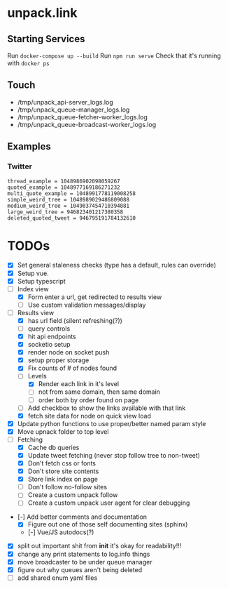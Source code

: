 # unpack.link

## Starting Services
Run `docker-compose up --build`
Run `npm run serve`
Check that it's running with `docker ps`


## Touch
- /tmp/unpack_api-server_logs.log
- /tmp/unpack_queue-manager_logs.log
- /tmp/unpack_queue-fetcher-worker_logs.log
- /tmp/unpack_queue-broadcast-worker_logs.log


## Examples
### Twitter
```
thread_example = 1048986902098059267
quoted_example = 1048977169186271232
multi_quote_example = 1048991778119008258
simple_weird_tree = 1048989029486809088
medium_weird_tree = 1049037454710394881
large_weird_tree = 946823401217380358
deleted_quoted_tweet = 946795191784132610
```

# TODOs
- [x] Set general staleness checks (type has a default, rules can override)
- [x] Setup vue.
- [x] Setup typescript
- [ ] Index view
    - [x] Form enter a url, get redirected to results view
    - [ ] Use custom validation messages/display
- [ ] Results view
    - [x] has url field (silent refreshing(?))
    - [ ] query controls
    - [x] hit api endpoints
    - [x] socketio setup
    - [x] render node on socket push
    - [x] setup proper storage
    - [x] Fix counts of # of nodes found
    - [ ] Levels
        - [x] Render each link in it's level
        - [ ] not from same domain, then same domain
        - [ ] order both by order found on page
    - [ ] Add checkbox to show the links available with that link
    - [x] fetch site data for node on quick view load
- [x] Update python functions to use proper/better named param style
- [x] Move upnack folder to top level
- [ ] Fetching
    - [x] Cache db queries
    - [x] Update tweet fetching (never stop follow tree to non-tweet)
    - [x] Don't fetch css or fonts
    - [x] Don't store site contents
    - [x] Store link index on page
    - [ ] Don't follow no-follow sites
    - [ ] Create a custom unpack follow
    - [ ] Create a custom unpack user agent for clear debugging
- [-] Add better comments and documentation
    - [x] Figure out one of those self documenting sites (sphinx)
    - [-] Vue/JS autodocs(?)
- [x] split out important shit from __init__ it's okay for readability!!!
- [x] change any print statements to log.info things
- [x] move broadcaster to be under queue manager
- [x] figure out why queues aren't being deleted
- [ ] add shared enum yaml files
